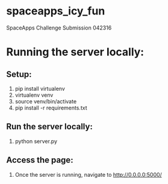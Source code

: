# spaceapps_icy_fun
SpaceApps Challenge Submission 042316

# Running the server locally:

## Setup:

1. pip install virtualenv
2. virtualenv venv
3. source venv/bin/activate
4. pip install -r requirements.txt

## Run the server locally:

1. python server.py

## Access the page:

1. Once the server is running, navigate to http://0.0.0.0:5000/
